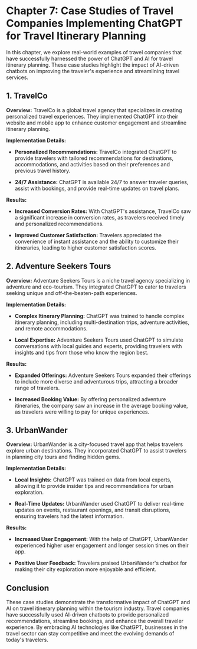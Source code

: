 Chapter 7: Case Studies of Travel Companies Implementing ChatGPT for Travel Itinerary Planning
==============================================================================================

In this chapter, we explore real-world examples of travel companies that have successfully harnessed the power of ChatGPT and AI for travel itinerary planning. These case studies highlight the impact of AI-driven chatbots on improving the traveler's experience and streamlining travel services.

**1. TravelCo**
---------------

**Overview:** TravelCo is a global travel agency that specializes in creating personalized travel experiences. They implemented ChatGPT into their website and mobile app to enhance customer engagement and streamline itinerary planning.

**Implementation Details:**

* **Personalized Recommendations:** TravelCo integrated ChatGPT to provide travelers with tailored recommendations for destinations, accommodations, and activities based on their preferences and previous travel history.

* **24/7 Assistance:** ChatGPT is available 24/7 to answer traveler queries, assist with bookings, and provide real-time updates on travel plans.

**Results:**

* **Increased Conversion Rates:** With ChatGPT's assistance, TravelCo saw a significant increase in conversion rates, as travelers received timely and personalized recommendations.

* **Improved Customer Satisfaction:** Travelers appreciated the convenience of instant assistance and the ability to customize their itineraries, leading to higher customer satisfaction scores.

**2. Adventure Seekers Tours**
------------------------------

**Overview:** Adventure Seekers Tours is a niche travel agency specializing in adventure and eco-tourism. They integrated ChatGPT to cater to travelers seeking unique and off-the-beaten-path experiences.

**Implementation Details:**

* **Complex Itinerary Planning:** ChatGPT was trained to handle complex itinerary planning, including multi-destination trips, adventure activities, and remote accommodations.

* **Local Expertise:** Adventure Seekers Tours used ChatGPT to simulate conversations with local guides and experts, providing travelers with insights and tips from those who know the region best.

**Results:**

* **Expanded Offerings:** Adventure Seekers Tours expanded their offerings to include more diverse and adventurous trips, attracting a broader range of travelers.

* **Increased Booking Value:** By offering personalized adventure itineraries, the company saw an increase in the average booking value, as travelers were willing to pay for unique experiences.

**3. UrbanWander**
------------------

**Overview:** UrbanWander is a city-focused travel app that helps travelers explore urban destinations. They incorporated ChatGPT to assist travelers in planning city tours and finding hidden gems.

**Implementation Details:**

* **Local Insights:** ChatGPT was trained on data from local experts, allowing it to provide insider tips and recommendations for urban exploration.

* **Real-Time Updates:** UrbanWander used ChatGPT to deliver real-time updates on events, restaurant openings, and transit disruptions, ensuring travelers had the latest information.

**Results:**

* **Increased User Engagement:** With the help of ChatGPT, UrbanWander experienced higher user engagement and longer session times on their app.

* **Positive User Feedback:** Travelers praised UrbanWander's chatbot for making their city exploration more enjoyable and efficient.

**Conclusion**
--------------

These case studies demonstrate the transformative impact of ChatGPT and AI on travel itinerary planning within the tourism industry. Travel companies have successfully used AI-driven chatbots to provide personalized recommendations, streamline bookings, and enhance the overall traveler experience. By embracing AI technologies like ChatGPT, businesses in the travel sector can stay competitive and meet the evolving demands of today's travelers.
